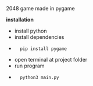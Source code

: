 2048 game made in pygame

**installation**

- install python
- install dependencies
-       pip install pygame
- open terminal at project folder
- run program
-       python3 main.py
